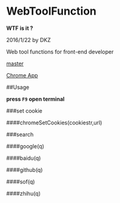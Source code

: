 # WebToolFunction

**WTF is it ?**

2016/1/22 by DKZ



Web tool functions for front-end developer

[master](https://github.com/davidkingzyb/WebToolFunction)

[Chrome App](https://github.com/davidkingzyb/WebToolFunction/tree/app)

##Usage

**press `F9` open terminal**

###set cookie

####chromeSetCookies(cookiestr,url)

###search

####google(q)

####baidu(q)

####github(q)

####sof(q)

####zhihu(q)

